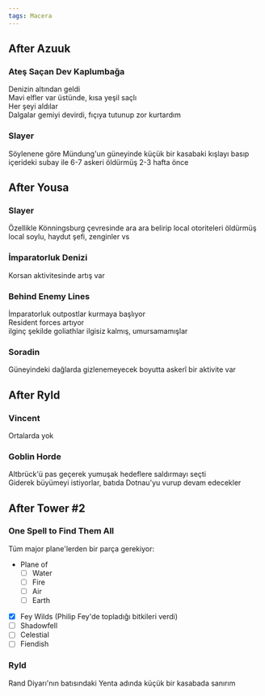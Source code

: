 ```yaml
---  
tags: Macera  
---  
```

  
  
## After Azuuk  
  
### Ateş Saçan Dev Kaplumbağa  
Denizin altından geldi  
Mavi elfler var üstünde, kısa yeşil saçlı  
Her şeyi aldılar  
Dalgalar gemiyi devirdi, fıçıya tutunup zor kurtardım  
  
### Slayer  
Söylenene göre Mündung'un güneyinde küçük bir kasabaki kışlayı basıp içerideki subay ile 6-7 askeri öldürmüş 2-3 hafta önce  
  
## After Yousa  
  
### Slayer  
Özellikle Könningsburg çevresinde ara ara belirip local otoriteleri öldürmüş  
local soylu, haydut şefi, zenginler vs  
  
### İmparatorluk Denizi  
Korsan aktivitesinde artış var  
  
### Behind Enemy Lines  
İmparatorluk outpostlar kurmaya başlıyor  
Resident forces artıyor  
ilginç şekilde goliathlar ilgisiz kalmış, umursamamışlar  
  
### Soradin  
Güneyindeki dağlarda gizlenemeyecek boyutta askerî bir aktivite var  
  
  
## After Ryld  
### Vincent  
Ortalarda yok  
  
### Goblin Horde  
Altbrück'ü pas geçerek yumuşak hedeflere saldırmayı seçti  
Giderek büyümeyi istiyorlar, batıda Dotnau'yu vurup devam edecekler  
  
## After Tower #2  
### One Spell to Find Them All  
Tüm major plane'lerden bir parça gerekiyor:  
- Plane of  
	- [ ] Water  
	- [ ] Fire  
	- [ ] Air  
	- [ ] Earth  
- [x] Fey Wilds (Philip Fey'de topladığı bitkileri verdi)  
- [ ] Shadowfell  
- [ ] Celestial  
- [ ] Fiendish  
  
### Ryld  
Rand Diyarı'nın batısındaki Yenta adında küçük bir kasabada sanırım